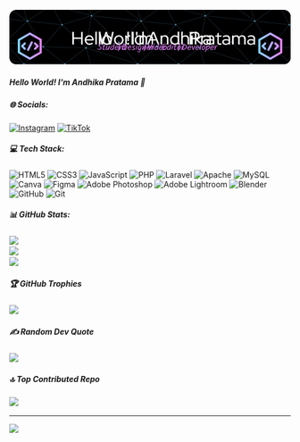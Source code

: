 ![Andhika Pratama](Img/github-header-image.png)
##### Hello World! I'm Andhika Pratama 👋

##### 🌐 Socials:
[![Instagram](https://img.shields.io/badge/Instagram-%23E4405F.svg?logo=Instagram&logoColor=white)](https://instagram.com/https://www.instagram.com/__dhkprtma?igsh=MXZ2YXQzeXdvNGx4OQ==) [![TikTok](https://img.shields.io/badge/TikTok-%23000000.svg?logo=TikTok&logoColor=white)](https://tiktok.com/@https://www.tiktok.com/@casis_trna?_t=ZS-8wwifCLrDtP&_r=1) 

##### 💻 Tech Stack:
![HTML5](https://img.shields.io/badge/html5-%23E34F26.svg?style=for-the-badge&logo=html5&logoColor=white) ![CSS3](https://img.shields.io/badge/css3-%231572B6.svg?style=for-the-badge&logo=css3&logoColor=white) ![JavaScript](https://img.shields.io/badge/javascript-%23323330.svg?style=for-the-badge&logo=javascript&logoColor=%23F7DF1E) ![PHP](https://img.shields.io/badge/php-%23777BB4.svg?style=for-the-badge&logo=php&logoColor=white) ![Laravel](https://img.shields.io/badge/laravel-%23FF2D20.svg?style=for-the-badge&logo=laravel&logoColor=white) ![Apache](https://img.shields.io/badge/apache-%23D42029.svg?style=for-the-badge&logo=apache&logoColor=white) ![MySQL](https://img.shields.io/badge/mysql-4479A1.svg?style=for-the-badge&logo=mysql&logoColor=white) ![Canva](https://img.shields.io/badge/Canva-%2300C4CC.svg?style=for-the-badge&logo=Canva&logoColor=white) ![Figma](https://img.shields.io/badge/figma-%23F24E1E.svg?style=for-the-badge&logo=figma&logoColor=white) ![Adobe Photoshop](https://img.shields.io/badge/adobe%20photoshop-%2331A8FF.svg?style=for-the-badge&logo=adobe%20photoshop&logoColor=white) ![Adobe Lightroom](https://img.shields.io/badge/Adobe%20Lightroom-31A8FF.svg?style=for-the-badge&logo=Adobe%20Lightroom&logoColor=white) ![Blender](https://img.shields.io/badge/blender-%23F5792A.svg?style=for-the-badge&logo=blender&logoColor=white) ![GitHub](https://img.shields.io/badge/github-%23121011.svg?style=for-the-badge&logo=github&logoColor=white) ![Git](https://img.shields.io/badge/git-%23F05033.svg?style=for-the-badge&logo=git&logoColor=white)
##### 📊 GitHub Stats:
![](https://github-readme-stats.vercel.app/api?username=pratamadikzz&theme=merko&hide_border=false&include_all_commits=false&count_private=false)<br/>
![](https://nirzak-streak-stats.vercel.app/?user=pratamadikzz&theme=merko&hide_border=false)<br/>
![](https://github-readme-stats.vercel.app/api/top-langs/?username=pratamadikzz&theme=merko&hide_border=false&include_all_commits=false&count_private=false&layout=compact)

##### 🏆 GitHub Trophies
![](https://github-profile-trophy.vercel.app/?username=pratamadikzz&theme=radical&no-frame=false&no-bg=false&margin-w=4)

##### ✍️ Random Dev Quote
![](https://quotes-github-readme.vercel.app/api?type=horizontal&theme=radical)

##### 🔝 Top Contributed Repo
![](https://github-contributor-stats.vercel.app/api?username=pratamadikzz&limit=5&theme=dark&combine_all_yearly_contributions=true)

---
[![](https://visitcount.itsvg.in/api?id=pratamadikzz&icon=0&color=0)](https://visitcount.itsvg.in)

<!-- Proudly created with GPRM ( https://gprm.itsvg.in ) -->